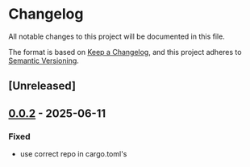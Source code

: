 # Changelog

All notable changes to this project will be documented in this file.

The format is based on [Keep a Changelog](https://keepachangelog.com/en/1.0.0/),
and this project adheres to [Semantic Versioning](https://semver.org/spec/v2.0.0.html).

## [Unreleased]

## [0.0.2](https://github.com/AhaLabs/scaffold-stellar/compare/stellar-build-v0.0.1...stellar-build-v0.0.2) - 2025-06-11

### Fixed

- use correct repo in cargo.toml's
